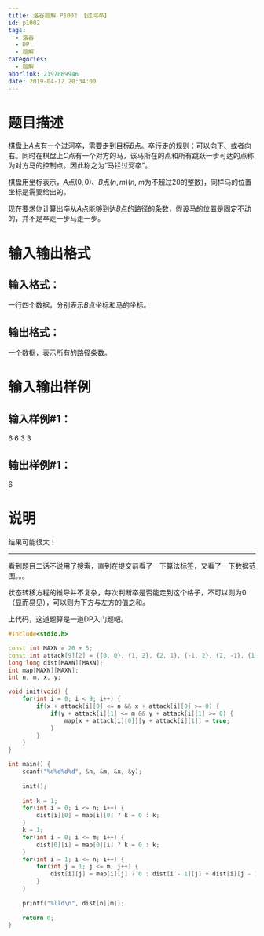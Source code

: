 ```yaml
---
title: 洛谷题解 P1002 【过河卒】
id: p1002
tags:
  - 洛谷
  - DP
  - 题解
categories:
  - 题解
abbrlink: 2197869946
date: 2019-04-12 20:34:00
---
```

# 题目描述
棋盘上$A$点有一个过河卒，需要走到目标$B$点。卒行走的规则：可以向下、或者向右。同时在棋盘上$C$点有一个对方的马，该马所在的点和所有跳跃一步可达的点称为对方马的控制点。因此称之为“马拦过河卒”。

棋盘用坐标表示，$A$点$(0, 0)$、$B$点$(n, m)$($n$, $m$为不超过$20$的整数)，同样马的位置坐标是需要给出的。

现在要求你计算出卒从$A$点能够到达$B$点的路径的条数，假设马的位置是固定不动的，并不是卒走一步马走一步。

# 输入输出格式
## 输入格式：
一行四个数据，分别表示$B$点坐标和马的坐标。

## 输出格式：
一个数据，表示所有的路径条数。

# 输入输出样例
## 输入样例#1： 
6 6 3 3
## 输出样例#1： 
6
# 说明
结果可能很大！
* * *

看到题目二话不说用了搜索，直到在提交前看了一下算法标签，又看了一下数据范围。。。

状态转移方程的推导并不复杂，每次判断卒是否能走到这个格子，不可以则为0（显而易见），可以则为下方与左方的值之和。

上代码，这道题算是一道DP入门题吧。

```cpp
#include<stdio.h>

const int MAXN = 20 + 5;
const int attack[9][2] = {{0, 0}, {1, 2}, {2, 1}, {-1, 2}, {2, -1}, {1, -2}, {-2, 1}, {-1, -2}, {-2, -1}};
long long dist[MAXN][MAXN];
int map[MAXN][MAXN];
int n, m, x, y;

void init(void) {
    for(int i = 0; i < 9; i++) {
        if(x + attack[i][0] <= n && x + attack[i][0] >= 0) {
            if(y + attack[i][1] <= m && y + attack[i][1] >= 0) {
                map[x + attack[i][0]][y + attack[i][1]] = true;
            }
        }
    }
}

int main() {
    scanf("%d%d%d%d", &n, &m, &x, &y);
    
    init();
    
    int k = 1;
    for(int i = 0; i <= n; i++) {
        dist[i][0] = map[i][0] ? k = 0 : k;
    }
    k = 1;
    for(int i = 0; i <= m; i++) {
        dist[0][i] = map[0][i] ? k = 0 : k;
    }
    for(int i = 1; i <= n; i++) {
        for(int j = 1; j <= m; j++) {
            dist[i][j] = map[i][j] ? 0 : dist[i - 1][j] + dist[i][j - 1];
        }
    }
    
    printf("%lld\n", dist[n][m]);
    
    return 0;
}
```